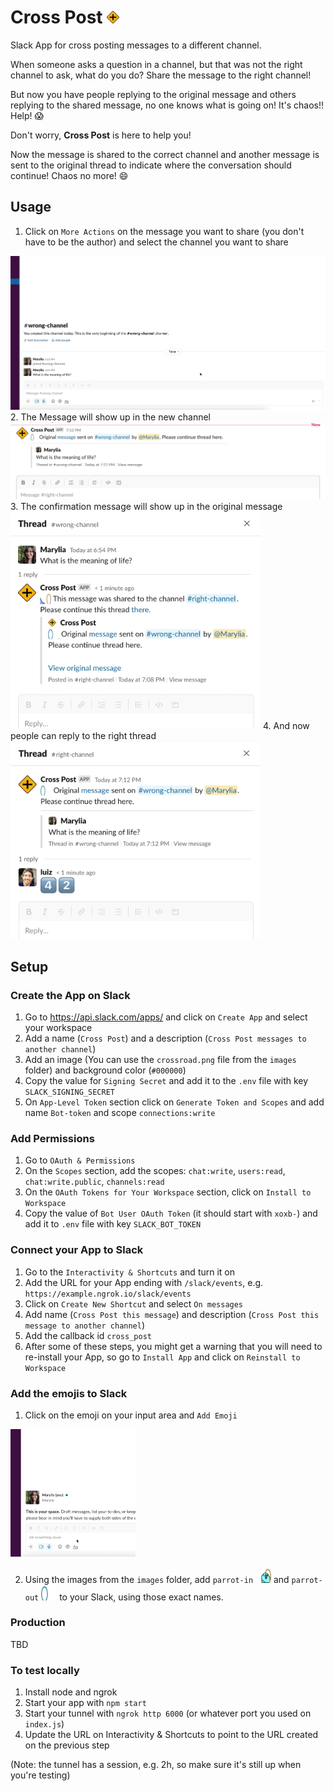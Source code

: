 # Cross Post <img src="images/crossroad.png" width="20"/>

Slack App for cross posting messages to a different channel.

When someone asks a question in a channel, but that was not the right channel to ask, 
what do you do? Share the message to the right channel!  

But now you have people replying to the original message and others replying to the 
shared message, no one knows what is going on! It's chaos!! Help! :scream:

Don't worry, **Cross Post** is here to help you!

Now the message is shared to the correct channel and another message is sent to 
the original thread to indicate where the conversation should continue! Chaos no more!
:smile:

## Usage
1. Click on `More Actions` on the message you want to share (you don't have to be the author) and select the channel you want to share 
<img src="images/sharing.gif" width="600"/>
2. The Message will show up in the new channel  
<img src="images/shared-message.gif" width="600"/>
3. The confirmation message will show up in the original message  
<img src="images/confirmation.gif" width="400"/>
4. And now people can reply to the right thread
<img src="images/answer.gif" width="400"/>

## Setup
### Create the App on Slack
1. Go to https://api.slack.com/apps/ and click on `Create App` and select your workspace  
2. Add a name (`Cross Post`) and a description (`Cross Post messages to another channel`)   
3. Add an image (You can use the `crossroad.png` file from the `images` folder) and background color (`#000000`)  
4. Copy the value for `Signing Secret` and add it to the `.env` file with key `SLACK_SIGNING_SECRET`  
5. On `App-Level Token` section click on `Generate Token and Scopes` and add name `Bot-token` and scope `connections:write`

### Add Permissions
1. Go to `OAuth & Permissions` 
2. On the `Scopes` section, add the scopes: `chat:write`, `users:read`, `chat:write.public`, `channels:read`
3. On the `OAuth Tokens for Your Workspace` section, click on `Install to Workspace`
4. Copy the value of `Bot User OAuth Token` (it should start with `xoxb-`) and add it to `.env` file with key `SLACK_BOT_TOKEN`

### Connect your App to Slack
1. Go to the `Interactivity & Shortcuts` and turn it on
2. Add the URL for your App ending with `/slack/events`, e.g. `https://example.ngrok.io/slack/events`
3. Click on `Create New Shortcut` and select `On messages`
4. Add name (`Cross Post this message`) and description (`Cross Post this message to another channel`) 
5. Add the callback id `cross_post`
6. After some of these steps, you might get a warning that you will need to re-install your App, so go to `Install App` and click on `Reinstall to Workspace`

### Add the emojis to Slack
1. Click on the emoji on your input area and `Add Emoji`  
<img src="images/add-emoji.gif" width="200"/>

2. Using the images from the `images` folder, add `parrot-in` <img src="images/parrot-in.gif" width="25"/> and `parrot-out` <img src="images/parrot-out.gif" width="25"/> to your Slack, using those exact names.  

### Production
TBD

### To test locally
1. Install node and ngrok
2. Start your app with `npm start`
3. Start your tunnel with `ngrok http 6000` (or whatever port you used on `index.js`)
4. Update the URL on Interactivity & Shortcuts to point to the URL created on the previous step

(Note: the tunnel has a session, e.g. 2h, so make sure it's still up when you're testing)
